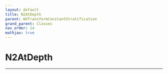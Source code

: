 ```yaml
---
layout: default
title: N2AtDepth
parent: WVTransformConstantStratification
grand_parent: Classes
nav_order: 14
mathjax: true
---
```


#  N2AtDepth




---


